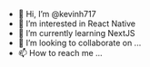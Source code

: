 - 👋 Hi, I’m @kevinh717
- 👀 I’m interested in React Native
- 🌱 I’m currently learning NextJS
- 💞️ I’m looking to collaborate on ...
- 📫 How to reach me ...

<!---
kevinh717/kevinh717 is a ✨ special ✨ repository because its `README.md` (this file) appears on your GitHub profile.
You can click the Preview link to take a look at your changes.
--->
